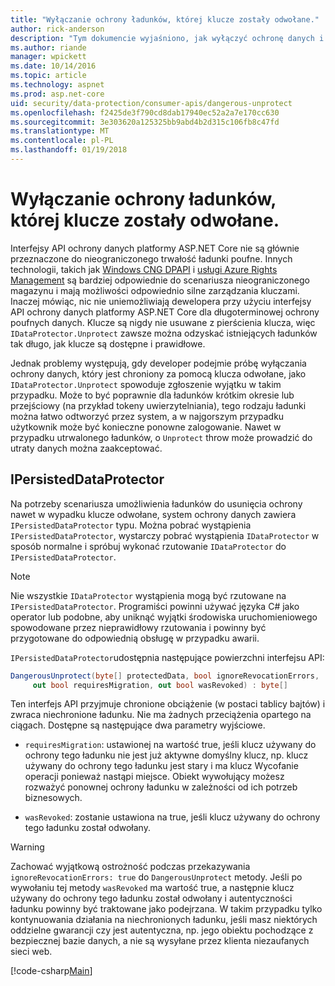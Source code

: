 ```yaml
---
title: "Wyłączanie ochrony ładunków, której klucze zostały odwołane."
author: rick-anderson
description: "Tym dokumencie wyjaśniono, jak wyłączyć ochronę danych i chronione przy użyciu kluczy, które od chwili zostały odwołane, w aplikacji platformy ASP.NET Core."
ms.author: riande
manager: wpickett
ms.date: 10/14/2016
ms.topic: article
ms.technology: aspnet
ms.prod: asp.net-core
uid: security/data-protection/consumer-apis/dangerous-unprotect
ms.openlocfilehash: f2425de3f790cd8dab17940ec52a2a7e170cc630
ms.sourcegitcommit: 3e303620a125325bb9abd4b2d315c106fb8c47fd
ms.translationtype: MT
ms.contentlocale: pl-PL
ms.lasthandoff: 01/19/2018
---
```

# <a name="unprotecting-payloads-whose-keys-have-been-revoked"></a>Wyłączanie ochrony ładunków, której klucze zostały odwołane.

<a name="data-protection-consumer-apis-dangerous-unprotect"></a>

Interfejsy API ochrony danych platformy ASP.NET Core nie są głównie przeznaczone do nieograniczonego trwałość ładunki poufne. Innych technologii, takich jak [Windows CNG DPAPI](https://msdn.microsoft.com/library/windows/desktop/hh706794%28v=vs.85%29.aspx) i [usługi Azure Rights Management](https://docs.microsoft.com/rights-management/) są bardziej odpowiednie do scenariusza nieograniczonego magazynu i mają możliwości odpowiednio silne zarządzania kluczami. Inaczej mówiąc, nic nie uniemożliwiają dewelopera przy użyciu interfejsy API ochrony danych platformy ASP.NET Core dla długoterminowej ochrony poufnych danych. Klucze są nigdy nie usuwane z pierścienia klucza, więc `IDataProtector.Unprotect` zawsze można odzyskać istniejących ładunków tak długo, jak klucze są dostępne i prawidłowe.

Jednak problemy występują, gdy developer podejmie próbę wyłączania ochrony danych, który jest chroniony za pomocą klucza odwołane, jako `IDataProtector.Unprotect` spowoduje zgłoszenie wyjątku w takim przypadku. Może to być poprawnie dla ładunków krótkim okresie lub przejściowy (na przykład tokeny uwierzytelniania), tego rodzaju ładunki można łatwo odtworzyć przez system, a w najgorszym przypadku użytkownik może być konieczne ponowne zalogowanie. Nawet w przypadku utrwalonego ładunków, o `Unprotect` throw może prowadzić do utraty danych można zaakceptować.

## <a name="ipersisteddataprotector"></a>IPersistedDataProtector

Na potrzeby scenariusza umożliwienia ładunków do usunięcia ochrony nawet w wypadku klucze odwołane, system ochrony danych zawiera `IPersistedDataProtector` typu. Można pobrać wystąpienia `IPersistedDataProtector`, wystarczy pobrać wystąpienia `IDataProtector` w sposób normalne i spróbuj wykonać rzutowanie `IDataProtector` do `IPersistedDataProtector`.

> [!NOTE]
> Nie wszystkie `IDataProtector` wystąpienia mogą być rzutowane na `IPersistedDataProtector`. Programiści powinni używać języka C# jako operator lub podobne, aby uniknąć wyjątki środowiska uruchomieniowego spowodowane przez nieprawidłowy rzutowania i powinny być przygotowane do odpowiednią obsługę w przypadku awarii.

`IPersistedDataProtector`udostępnia następujące powierzchni interfejsu API:

```csharp
DangerousUnprotect(byte[] protectedData, bool ignoreRevocationErrors,
     out bool requiresMigration, out bool wasRevoked) : byte[]
```

Ten interfejs API przyjmuje chronione obciążenie (w postaci tablicy bajtów) i zwraca niechronione ładunku. Nie ma żadnych przeciążenia opartego na ciągach. Dostępne są następujące dwa parametry wyjściowe.

* `requiresMigration`: ustawionej na wartość true, jeśli klucz używany do ochrony tego ładunku nie jest już aktywne domyślny klucz, np. klucz używany do ochrony tego ładunku jest stary i ma klucz Wycofanie operacji ponieważ nastąpi miejsce. Obiekt wywołujący możesz rozważyć ponownej ochrony ładunku w zależności od ich potrzeb biznesowych.

* `wasRevoked`: zostanie ustawiona na true, jeśli klucz używany do ochrony tego ładunku został odwołany.

>[!WARNING]
> Zachować wyjątkową ostrożność podczas przekazywania `ignoreRevocationErrors: true` do `DangerousUnprotect` metody. Jeśli po wywołaniu tej metody `wasRevoked` ma wartość true, a następnie klucz używany do ochrony tego ładunku został odwołany i autentyczności ładunku powinny być traktowane jako podejrzana. W takim przypadku tylko kontynuowania działania na niechronionych ładunku, jeśli masz niektórych oddzielne gwarancji czy jest autentyczna, np. jego obiektu pochodzące z bezpiecznej bazie danych, a nie są wysyłane przez klienta niezaufanych sieci web.

[!code-csharp[Main](dangerous-unprotect/samples/dangerous-unprotect.cs)]
